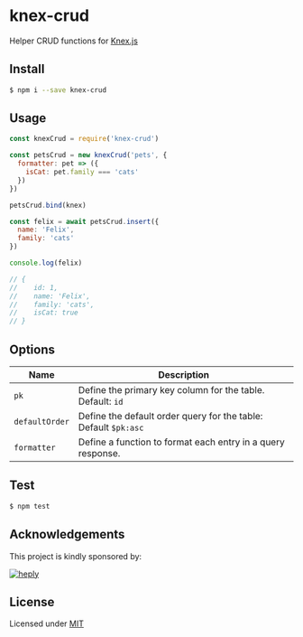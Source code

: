 # knex-crud

Helper CRUD functions for [Knex.js](http://knexjs.org/)

## Install

```bash
$ npm i --save knex-crud
```

## Usage

```js
const knexCrud = require('knex-crud')

const petsCrud = new knexCrud('pets', {
  formatter: pet => ({
    isCat: pet.family === 'cats'
  })
})

petsCrud.bind(knex)

const felix = await petsCrud.insert({
  name: 'Felix',
  family: 'cats'
})

console.log(felix)

// {
//    id: 1,
//    name: 'Felix',
//    family: 'cats',
//    isCat: true
// }
```

## Options

| Name           | Description                                                     |
|----------------|-----------------------------------------------------------------|
| `pk`           | Define the primary key column for the table. Default: `id`      |
| `defaultOrder` | Define the default order query for the table: Default `$pk:asc` |
| `formatter`    | Define a function to format each entry in a query response.     |

## Test

```bash
$ npm test
```

## Acknowledgements

This project is kindly sponsored by:

[![heply](https://raw.githack.com/heply/brand/master/heply-logo.svg)](https://www.heply.it)

## License

Licensed under [MIT](./LICENSE)
